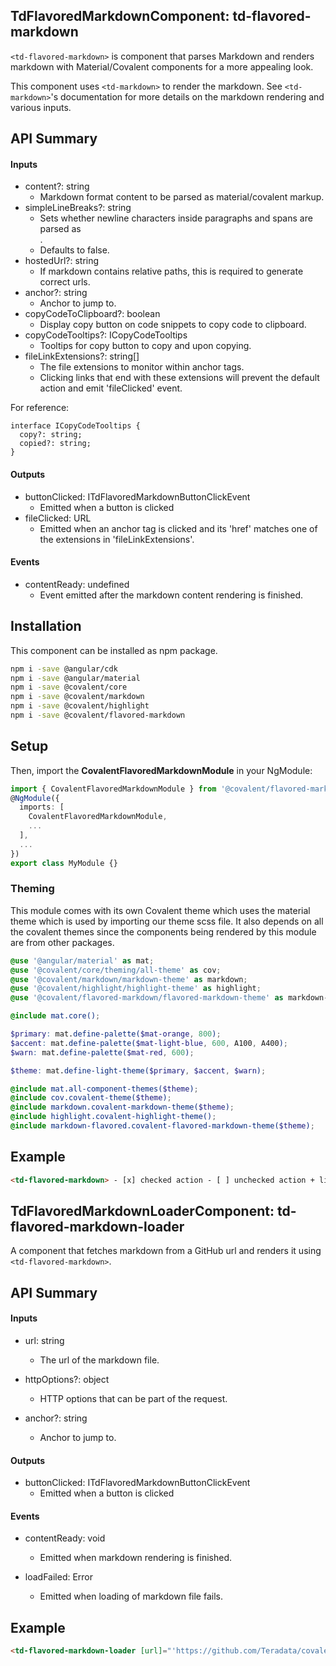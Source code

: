 ## TdFlavoredMarkdownComponent: td-flavored-markdown

`<td-flavored-markdown>` is component that parses Markdown and renders markdown with Material/Covalent components for a more appealing look.

This component uses `<td-markdown>` to render the markdown. See `<td-markdown>`'s documentation for more details on the markdown rendering and various inputs.

## API Summary

#### Inputs

- content?: string
  - Markdown format content to be parsed as material/covalent markup.
- simpleLineBreaks?: string
  - Sets whether newline characters inside paragraphs and spans are parsed as <br/>.
  - Defaults to false.
- hostedUrl?: string
  - If markdown contains relative paths, this is required to generate correct urls.
- anchor?: string
  - Anchor to jump to.
- copyCodeToClipboard?: boolean
  - Display copy button on code snippets to copy code to clipboard.
- copyCodeTooltips?: ICopyCodeTooltips
  - Tooltips for copy button to copy and upon copying.
- fileLinkExtensions?: string[]
  - The file extensions to monitor within anchor tags.
  - Clicking links that end with these extensions will prevent the default action and emit 'fileClicked' event.

For reference:

```
interface ICopyCodeTooltips {
  copy?: string;
  copied?: string;
}
```

#### Outputs

- buttonClicked: ITdFlavoredMarkdownButtonClickEvent
  - Emitted when a button is clicked
- fileClicked: URL
  - Emitted when an anchor tag is clicked and its 'href' matches one of the extensions in 'fileLinkExtensions'.

#### Events

- contentReady: undefined
  - Event emitted after the markdown content rendering is finished.

## Installation

This component can be installed as npm package.

```bash
npm i -save @angular/cdk
npm i -save @angular/material
npm i -save @covalent/core
npm i -save @covalent/markdown
npm i -save @covalent/highlight
npm i -save @covalent/flavored-markdown
```

## Setup

Then, import the **CovalentFlavoredMarkdownModule** in your NgModule:

```typescript
import { CovalentFlavoredMarkdownModule } from '@covalent/flavored-markdown';
@NgModule({
  imports: [
    CovalentFlavoredMarkdownModule,
    ...
  ],
  ...
})
export class MyModule {}
```

### Theming

This module comes with its own Covalent theme which uses the material theme which is used by importing our theme scss file. It also depends on all the covalent themes since the components being rendered by this module are from other packages.

```scss
@use '@angular/material' as mat;
@use '@covalent/core/theming/all-theme' as cov;
@use '@covalent/markdown/markdown-theme' as markdown;
@use '@covalent/highlight/highlight-theme' as highlight;
@use '@covalent/flavored-markdown/flavored-markdown-theme' as markdown-flavored;

@include mat.core();

$primary: mat.define-palette($mat-orange, 800);
$accent: mat.define-palette($mat-light-blue, 600, A100, A400);
$warn: mat.define-palette($mat-red, 600);

$theme: mat.define-light-theme($primary, $accent, $warn);

@include mat.all-component-themes($theme);
@include cov.covalent-theme($theme);
@include markdown.covalent-markdown-theme($theme);
@include highlight.covalent-highlight-theme();
@include markdown-flavored.covalent-flavored-markdown-theme($theme);
```

## Example

```html
<td-flavored-markdown> - [x] checked action - [ ] unchecked action + list item + list item </td-flavored-markdown>
```

## TdFlavoredMarkdownLoaderComponent: td-flavored-markdown-loader

A component that fetches markdown from a GitHub url and renders it using `<td-flavored-markdown>`.

## API Summary

#### Inputs

- url: string

  - The url of the markdown file.

- httpOptions?: object

  - HTTP options that can be part of the request.

- anchor?: string
  - Anchor to jump to.

#### Outputs

- buttonClicked: ITdFlavoredMarkdownButtonClickEvent
  - Emitted when a button is clicked

#### Events

- contentReady: void

  - Emitted when markdown rendering is finished.

- loadFailed: Error
  - Emitted when loading of markdown file fails.

## Example

```html
<td-flavored-markdown-loader [url]="'https://github.com/Teradata/covalent/blob/main/README.md'"> </td-flavored-markdown-loader>
```

